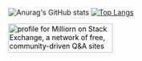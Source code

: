 ![Anurag's GitHub stats](https://github-readme-stats.vercel.app/api?username=milliorn&theme=nord&show_icons=true)
[![Top Langs](https://github-readme-stats.vercel.app/api/top-langs/?username=milliorn&layout=compact&langs_count=10&theme=nord)](https://github.com/anuraghazra/github-readme-stats)

<a href="https://stackexchange.com/users/16587671"><img src="https://stackexchange.com/users/flair/16587671.png"  style="color:black;" width="208" height="58" alt="profile for Milliorn on Stack Exchange, a network of free, community-driven Q&amp;A sites" title="profile for Milliorn on Stack Exchange, a network of free, community-driven Q&amp;A sites"></a>
